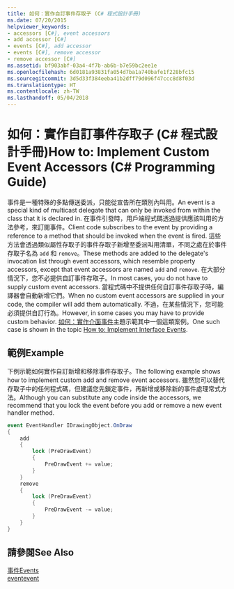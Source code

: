 ```yaml
---
title: 如何：實作自訂事件存取子 (C# 程式設計手冊)
ms.date: 07/20/2015
helpviewer_keywords:
- accessors [C#], event accessors
- add accessor [C#]
- events [C#], add accessor
- events [C#], remove accessor
- remove accessor [C#]
ms.assetid: bf903abf-03a4-4f7b-ab6b-b7e59bc2ee1e
ms.openlocfilehash: 6d0181a93831fa054d7ba1a740bafe1f228bfc15
ms.sourcegitcommit: 3d5d33f384eeba41b2dff79d096f47ccc8d8f03d
ms.translationtype: HT
ms.contentlocale: zh-TW
ms.lasthandoff: 05/04/2018
---
```

# <a name="how-to-implement-custom-event-accessors-c-programming-guide"></a><span data-ttu-id="8f25e-102">如何：實作自訂事件存取子 (C# 程式設計手冊)</span><span class="sxs-lookup"><span data-stu-id="8f25e-102">How to: Implement Custom Event Accessors (C# Programming Guide)</span></span>
<span data-ttu-id="8f25e-103">事件是一種特殊的多點傳送委派，只能從宣告所在類別內叫用。</span><span class="sxs-lookup"><span data-stu-id="8f25e-103">An event is a special kind of multicast delegate that can only be invoked from within the class that  it is declared in.</span></span> <span data-ttu-id="8f25e-104">在事件引發時，用戶端程式碼透過提供應該叫用的方法參考，來訂閱事件。</span><span class="sxs-lookup"><span data-stu-id="8f25e-104">Client code subscribes to the event by providing a reference to a method that should be invoked when the event is fired.</span></span> <span data-ttu-id="8f25e-105">這些方法會透過類似屬性存取子的事件存取子新增至委派叫用清單，不同之處在於事件存取子名為 `add` 和 `remove`。</span><span class="sxs-lookup"><span data-stu-id="8f25e-105">These methods are added to the delegate's invocation list through event accessors, which resemble property accessors, except that event accessors are named `add` and `remove`.</span></span> <span data-ttu-id="8f25e-106">在大部分情況下，您不必提供自訂事件存取子。</span><span class="sxs-lookup"><span data-stu-id="8f25e-106">In most cases, you do not have to supply custom event accessors.</span></span> <span data-ttu-id="8f25e-107">當程式碼中不提供任何自訂事件存取子時，編譯器會自動新增它們。</span><span class="sxs-lookup"><span data-stu-id="8f25e-107">When no custom event accessors are supplied in your code, the compiler will add them automatically.</span></span> <span data-ttu-id="8f25e-108">不過，在某些情況下，您可能必須提供自訂行為。</span><span class="sxs-lookup"><span data-stu-id="8f25e-108">However, in some cases you may have to provide custom behavior.</span></span> <span data-ttu-id="8f25e-109">[如何：實作介面事件](../../../csharp/programming-guide/events/how-to-implement-interface-events.md)主題示範其中一個這類案例。</span><span class="sxs-lookup"><span data-stu-id="8f25e-109">One such case is shown in the topic [How to:  Implement Interface Events](../../../csharp/programming-guide/events/how-to-implement-interface-events.md).</span></span>  
  
## <a name="example"></a><span data-ttu-id="8f25e-110">範例</span><span class="sxs-lookup"><span data-stu-id="8f25e-110">Example</span></span>  
 <span data-ttu-id="8f25e-111">下例示範如何實作自訂新增和移除事件存取子。</span><span class="sxs-lookup"><span data-stu-id="8f25e-111">The following example shows how to implement custom add and remove event accessors.</span></span> <span data-ttu-id="8f25e-112">雖然您可以替代存取子中的任何程式碼，但建議您先鎖定事件，再新增或移除新的事件處理常式方法。</span><span class="sxs-lookup"><span data-stu-id="8f25e-112">Although you can substitute any code inside the accessors, we recommend that you lock the event before you add or remove a new event handler method.</span></span>  
  
```csharp
event EventHandler IDrawingObject.OnDraw  
{  
    add  
    {  
        lock (PreDrawEvent)  
        {  
            PreDrawEvent += value;  
        }  
    }  
    remove  
    {  
        lock (PreDrawEvent)  
        {  
            PreDrawEvent -= value;  
        }  
    }  
}  
```  
  
## <a name="see-also"></a><span data-ttu-id="8f25e-113">請參閱</span><span class="sxs-lookup"><span data-stu-id="8f25e-113">See Also</span></span>  
 [<span data-ttu-id="8f25e-114">事件</span><span class="sxs-lookup"><span data-stu-id="8f25e-114">Events</span></span>](../../../csharp/programming-guide/events/index.md)  
 [<span data-ttu-id="8f25e-115">event</span><span class="sxs-lookup"><span data-stu-id="8f25e-115">event</span></span>](../../../csharp/language-reference/keywords/event.md)